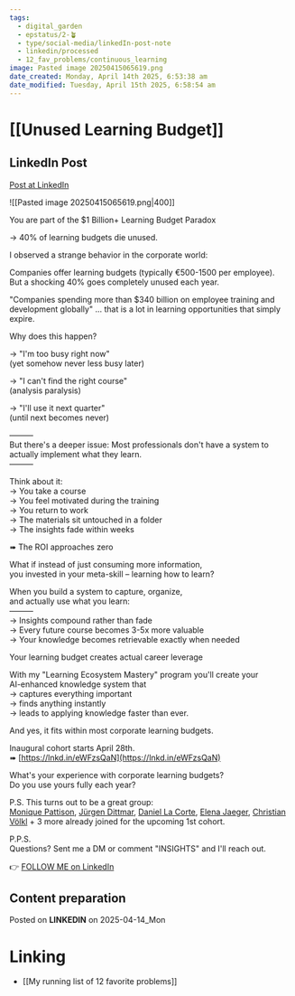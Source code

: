 ```yaml
---
tags:
  - digital_garden
  - epstatus/2-🪴
  - type/social-media/linkedIn-post-note
  - linkedin/processed
  - 12_fav_problems/continuous_learning
image: Pasted image 20250415065619.png
date_created: Monday, April 14th 2025, 6:53:38 am
date_modified: Tuesday, April 15th 2025, 6:58:54 am
---
```

# [[Unused Learning Budget]]
## LinkedIn Post
[Post at LinkedIn](https://www.linkedin.com/posts/sebastiankamilli_you-are-part-of-the-1-billion-learning-activity-7317426447877304321-Oh9i?utm_source=share&utm_medium=member_desktop&rcm=ACoAAA1M1pkBgWCYPhT45EpfLiHzViQqRWNCIv4)

![[Pasted image 20250415065619.png|400]]

  You are part of the $1 Billion+ Learning Budget Paradox  
  
→ 40% of learning budgets die unused.  
  
I observed a strange behavior in the corporate world:  
  
Companies offer learning budgets (typically €500-1500 per employee).  
But a shocking 40% goes completely unused each year.  
  
"Companies spending more than $340 billion on employee training and development globally" ... that is a lot in learning opportunities that simply expire.  
  
Why does this happen?  
  
→ "I'm too busy right now"  
(yet somehow never less busy later)  
  
→ "I can't find the right course"  
(analysis paralysis)  
  
→ "I'll use it next quarter"  
(until next becomes never)  
  
———  
But there's a deeper issue: Most professionals don't have a system to actually implement what they learn.  
———  
  
Think about it:  
→ You take a course  
→ You feel motivated during the training  
→ You return to work  
→ The materials sit untouched in a folder  
→ The insights fade within weeks  
  
➠ The ROI approaches zero  
  
What if instead of just consuming more information,  
you invested in your meta-skill – learning how to learn?  
  
When you build a system to capture, organize,  
and actually use what you learn:  
———  
→ Insights compound rather than fade  
→ Every future course becomes 3-5x more valuable  
→ Your knowledge becomes retrievable exactly when needed  
  
Your learning budget creates actual career leverage  
  
With my "Learning Ecosystem Mastery" program you'll create your  
AI-enhanced knowledge system that  
→ captures everything important  
→ finds anything instantly  
→ leads to applying knowledge faster than ever.  
  
And yes, it fits within most corporate learning budgets.  
  
Inaugural cohort starts April 28th.  
➠ [https://lnkd.in/eWFzsQaN](https://lnkd.in/eWFzsQaN)  
  
What's your experience with corporate learning budgets?  
Do you use yours fully each year?  
  
P.S. This turns out to be a great group:  
[Monique Pattison](https://www.linkedin.com/in/moniquepattison/), [Jürgen Dittmar](https://www.linkedin.com/in/juergendittmar/), [Daniel La Corte](https://www.linkedin.com/in/daniellacorte/), [Elena Jaeger](https://www.linkedin.com/in/elena-jaeger/), [Christian Völkl](https://www.linkedin.com/in/christian-voelkl-hbd/) + 3 more already joined for the upcoming 1st cohort.  
  
P.P.S.  
Questions? Sent me a DM or comment "INSIGHTS" and I'll reach out.

👉 [FOLLOW ME on LinkedIn](https://www.linkedin.com/comm/mynetwork/discovery-see-all?usecase=PEOPLE_FOLLOWS&followMember=sebastiankamilli)

## Content preparation

Posted on **LINKEDIN** on 2025-04-14_Mon
# Linking
+ [[My running list of 12 favorite problems]]